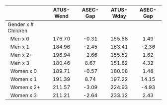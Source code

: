 
|                      |    ATUS-Wend |     ASEC-Gap |    ATUS-Wday |     ASEC-Gap |
| -------------------- | :----------: | :----------: | :----------: | :----------: |
| Gender x # Children  |              |              |              |              |
| &nbsp;&nbsp;Men x 0  |       176.70 |        -0.31 |       155.58 |         1.49 |
| &nbsp;&nbsp;Men x 1  |       184.96 |        -2.45 |       163.41 |        -2.36 |
| &nbsp;&nbsp;Men x 2+ |       196.94 |        -2.66 |       155.52 |         1.62 |
| &nbsp;&nbsp;Men x 3  |       180.46 |         8.67 |       151.62 |         4.32 |
| &nbsp;&nbsp;Women x 0 |       189.71 |        -0.57 |       180.08 |         1.48 |
| &nbsp;&nbsp;Women x 1 |       191.39 |         8.74 |       197.22 |        14.15 |
| &nbsp;&nbsp;Women x 2+ |       211.57 |        -3.09 |       224.93 |        -4.93 |
| &nbsp;&nbsp;Women x 3 |       211.21 |        -2.64 |       233.12 |         2.43 |

